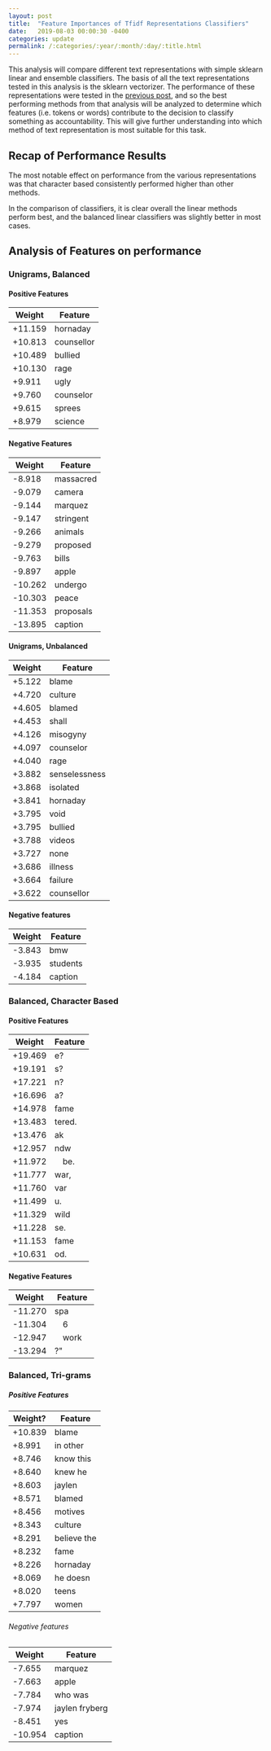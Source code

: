 ```yaml
---
layout: post
title:  "Feature Importances of Tfidf Representations Classifiers"
date:   2019-08-03 00:00:30 -0400
categories: update
permalink: /:categories/:year/:month/:day/:title.html
---
```

This analysis will compare different text representations with simple sklearn linear and ensemble classifiers. The basis of all the text representations tested in this analysis is the sklearn vectorizer. The performance of these representations were tested in the [previous post](https://anjapago.github.io/AnalyzeAccountability/update/2019/08/01/vectorizer-comparison.html), and so the best performing methods from that analysis will be analyzed to determine which features (i.e. tokens or words) contribute to the decision to classify something as accountability. This will give further understanding into which method of text representation is most suitable for this task.


## Recap of Performance Results
The most notable effect on performance from the various representations was that character based consistently performed higher than other methods.

In the comparison of classifiers, it is clear overall the linear methods perform best, and the balanced linear classifiers was slightly better in most cases.

## Analysis of Features on performance

### Unigrams, Balanced

#### Positive Features
|Weight | Feature|
---------|---------
|+11.159	| hornaday|
|+10.813 | counsellor|
|+10.489	| bullied|
|+10.130	| rage|
|+9.911	| ugly|
|+9.760	| counselor|
|+9.615	| sprees|
|+8.979	| science|


#### Negative Features
|Weight | Feature|
---------|---------
|-8.918 |	massacred|
|-9.079	| camera|
|-9.144	| marquez|
|-9.147	| stringent|
|-9.266	| animals|
|-9.279	| proposed|
|-9.763	| bills|
|-9.897	| apple|
|-10.262 |	undergo|
|-10.303	| peace|
|-11.353	| proposals|
|-13.895	| caption|

#### Unigrams, Unbalanced

| Weight |	Feature |
|--------|----------|
| +5.122 | blame |
| +4.720 |	culture|
|+4.605	| blamed|
|+4.453	| shall|
|+4.126	| misogyny|
|+4.097	| counselor|
|+4.040	| rage|
|+3.882	| senselessness|
|+3.868	| isolated|
|+3.841	| hornaday|
|+3.795	| void|
|+3.795	| bullied|
|+3.788	| videos|
|+3.727	| none|
|+3.686	| illness|
|+3.664	| failure|
|+3.622	| counsellor|

#### Negative features
| Weight |	Feature |
|--------|----------|
|-3.843	| bmw|
|-3.935	| students|
|-4.184	| caption|

### Balanced, Character Based

#### Positive Features
|Weight	| Feature|
|-------|--------|
|+19.469	| e? |
|+19.191	| s? |
|+17.221	| n? |
|+16.696	| a? |
|+14.978	| fame|
|+13.483	| tered.|
|+13.476	| ak|
|+12.957	| ndw|
|+11.972	| be.|
|+11.777	|war,|
|+11.760	|var|
|+11.499	|u.|
|+11.329	| wild|
|+11.228	| se. |
|+11.153	|fame|
|+10.631	|od. |

#### Negative Features

| Weight |	Feature |
|--------|----------|
|-11.270	| spa|
|-11.304	| 6 |
|-12.947	| work |
|-13.294	| ?" |

### Balanced, Tri-grams

##### Positive Features

|Weight? | Feature|
|--------|--------|
|+10.839	| blame|
|+8.991	| in other|
|+8.746	| know this|
|+8.640	| knew he|
|+8.603	| jaylen|
|+8.571	| blamed|
|+8.456	| motives|
|+8.343	| culture|
|+8.291	| believe the|
|+8.232 |	fame|
|+8.226	| hornaday|
|+8.069	| he doesn|
|+8.020	| teens|
|+7.797	| women|

###### Negative features

| Weight |	Feature |
|--------|----------|
| -7.655	| marquez|
| -7.663	| apple|
| -7.784	| who was|
| -7.974	| jaylen fryberg| 
| -8.451	| yes|
| -10.954	| caption|
